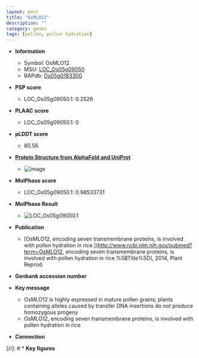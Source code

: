 ```yaml
---
layout: post
title: "OsMLO12"
description: ""
category: genes
tags: [pollen, pollen hydration]
---
```


* **Information**  
    + Symbol: OsMLO12  
    + MSU: [LOC_Os05g09050](http://rice.plantbiology.msu.edu/cgi-bin/ORF_infopage.cgi?orf=LOC_Os05g09050)  
    + RAPdb: [Os05g0183300](http://rapdb.dna.affrc.go.jp/viewer/gbrowse_details/irgsp1?name=Os05g0183300)  

* **PSP score**  
    + LOC_Os05g09050.1: 0.2526 

* **PLAAC score**  
    + LOC_Os05g09050.1: 0 

* **pLDDT score**
    + 80.56

* **[Protein Structure from AlphaFold and UniProt](https://www.uniprot.org/uniprotkb/A0A0P0WIQ7/entry#structure)**
    + ![image](https://ricepsp.github.io/images/A/AF-A0A0P0WIQ7-F1.png)

* **MolPhase score**
    + LOC_Os05g09050.1: 0.98533731

* **MolPhase Result**
    + ![LOC_Os05g09050.1](https://304243504.github.io/Pictures/LOC_Os05g/LOC_Os05g09050.1.png)

* **Publication**  
    + [OsMLO12, encoding seven transmembrane proteins, is involved with pollen hydration in rice.](http://www.ncbi.nlm.nih.gov/pubmed?term=OsMLO12, encoding seven transmembrane proteins, is involved with pollen hydration in rice.%5BTitle%5D), 2014, Plant Reprod.

* **Genbank accession number**  

* **Key message**  
    + OsMLO12 is highly expressed in mature pollen grains; plants containing alleles caused by transfer DNA insertions do not produce homozygous progeny
    + OsMLO12, encoding seven transmembrane proteins, is involved with pollen hydration in rice

* **Connection**  

[//]: # * **Key figures**  


